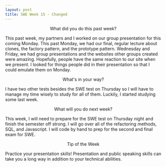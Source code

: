 ```yaml
---
layout: post
title: SWE Week 15 - Changed
---
```


<p align="center"> What did you do this past week? </p>
This past week, my partners and I worked on our group presentation for this coming Monday. This past Monday, we had our final, regular lecture about clones, the factory pattern, and the prototype pattern. Wednesday and Friday, we had group presentations and the websites other groups created were amazing. Hopefully, people have the same reaction to our site when we present. I looked for things people did in their presentation so that I could emulate them on Monday.

<p align="center"> What's in your way? </p>
I have two other tests besides the SWE test on Thursday so I will have to manage my time wisely to study for all of them. Luckily, I started studying some last week.

<p align="center"> What will you do next week? </p>
This week, I will need to prepare for the SWE test on Thursday night and finish the semester off strong. I will go over all of the refactoring methods, SQL, and Javascript. I will code by hand to prep for the second and final exam for SWE.

<p align="center"> Tip of the Week </p>
Practice your presentation skills! Presentation and public speaking skills can take you a long way in addition to your technical abilities.
